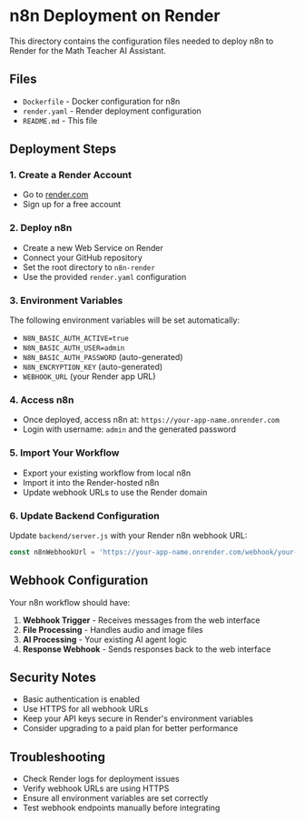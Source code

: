 # n8n Deployment on Render

This directory contains the configuration files needed to deploy n8n to Render for the Math Teacher AI Assistant.

## Files

- `Dockerfile` - Docker configuration for n8n
- `render.yaml` - Render deployment configuration
- `README.md` - This file

## Deployment Steps

### 1. Create a Render Account
- Go to [render.com](https://render.com)
- Sign up for a free account

### 2. Deploy n8n
- Create a new Web Service on Render
- Connect your GitHub repository
- Set the root directory to `n8n-render`
- Use the provided `render.yaml` configuration

### 3. Environment Variables
The following environment variables will be set automatically:
- `N8N_BASIC_AUTH_ACTIVE=true`
- `N8N_BASIC_AUTH_USER=admin`
- `N8N_BASIC_AUTH_PASSWORD` (auto-generated)
- `N8N_ENCRYPTION_KEY` (auto-generated)
- `WEBHOOK_URL` (your Render app URL)

### 4. Access n8n
- Once deployed, access n8n at: `https://your-app-name.onrender.com`
- Login with username: `admin` and the generated password

### 5. Import Your Workflow
- Export your existing workflow from local n8n
- Import it into the Render-hosted n8n
- Update webhook URLs to use the Render domain

### 6. Update Backend Configuration
Update `backend/server.js` with your Render n8n webhook URL:
```javascript
const n8nWebhookUrl = 'https://your-app-name.onrender.com/webhook/your-webhook-id';
```

## Webhook Configuration

Your n8n workflow should have:
1. **Webhook Trigger** - Receives messages from the web interface
2. **File Processing** - Handles audio and image files
3. **AI Processing** - Your existing AI agent logic
4. **Response Webhook** - Sends responses back to the web interface

## Security Notes

- Basic authentication is enabled
- Use HTTPS for all webhook URLs
- Keep your API keys secure in Render's environment variables
- Consider upgrading to a paid plan for better performance

## Troubleshooting

- Check Render logs for deployment issues
- Verify webhook URLs are using HTTPS
- Ensure all environment variables are set correctly
- Test webhook endpoints manually before integrating


